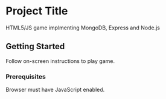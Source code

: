 # Project Title

HTML5/JS game implmenting MongoDB, Express and Node.js

## Getting Started

Follow on-screen instructions to play game.

### Prerequisites

Browser must have JavaScript enabled.
